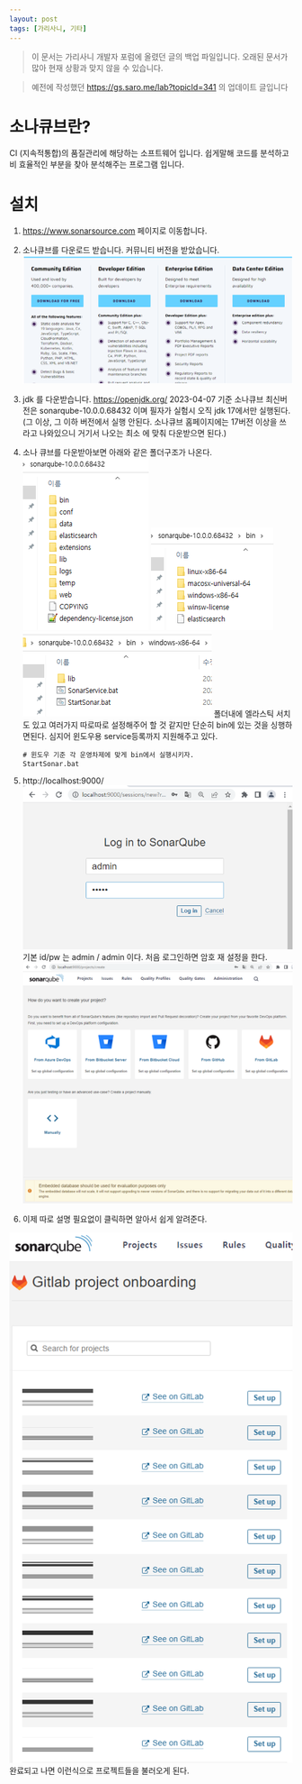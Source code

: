 ```yaml
---
layout: post
tags: [가리사니, 기타]
---
```


> 이 문서는 가리사니 개발자 포럼에 올렸던 글의 백업 파일입니다.
오래된 문서가 많아 현재 상황과 맞지 않을 수 있습니다.

> 예전에 작성했던 https://gs.saro.me/lab?topicId=341 의 업데이트 글입니다


# 소나큐브란?

CI (지속적통합)의 품질관리에 해당하는 소프트웨어 입니다.
쉽게말해 코드를 분석하고 비 효율적인 부분을 찾아 분석해주는 프로그램 입니다.

# 설치

1. https://www.sonarsource.com 페이지로 이동합니다.
1. 소나큐브를 다운로드 받습니다.
   커뮤니티 버전을 받았습니다.
    ![설명](/file/forum/240031d1-571f-4a83-b387-2a3bea9f1f33.png)
1. jdk 를 다운받습니다. 
    https://openjdk.org/
    2023-04-07 기준 소나큐브 최신버전은 sonarqube-10.0.0.68432 이며 필자가 실험시 오직 jdk 17에서만 실행된다.  (그 이상, 그 이하 버전에서 실행 안된다. 소나큐브 홈페이지에는 17버전 이상을 쓰라고 나와있으니 거기서 나오는 최소 에 맞춰 다운받으면 된다.)
1. 소나 큐브를 다운받아보면 아래와 같은 폴더구조가 나온다.
    ![설명](/file/forum/80f9899c-a4c5-4096-8e6c-f5c475f210cb.png)
    ![설명](/file/forum/3ec18e0c-b552-4191-be50-0263aa5125e0.png)
    ![설명](/file/forum/ec527575-12b3-41db-9ed1-4b77a397c172.png)
    폴더내에 엘라스틱 서치도 있고 여러가지 따로따로 설정해주어 할 것 같지만 단순히 bin에 있는 것을 싱행하면된다. 심지어 윈도우용 service등록까지 지원해주고 있다.    
    ```
    # 윈도우 기준 각 운영차제에 맞게 bin에서 실행시키자.
    StartSonar.bat
    ```
1. http://localhost:9000/
    ![설명](/file/forum/fab321f1-1c8a-4ec4-9726-c2e33f4a02c6.png)
    기본 id/pw 는 admin / admin 이다.
    처음 로그인하면 암호 재 설정을 한다.
    ![설명](/file/forum/bd1dc86f-0bc0-4e61-bff3-1b222ca62cd1.png)
    
1. 이제 따로 설명 필요없이 클릭하면 알아서 쉽게 알려준다.


![설명](/file/forum/58f996c9-bbd3-4332-9105-fe4217b1632b.png)
완료되고 나면 이런식으로 프로젝트들을 불러오게 된다.
